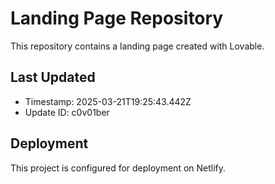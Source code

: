 
# Landing Page Repository

This repository contains a landing page created with Lovable.

## Last Updated
- Timestamp: 2025-03-21T19:25:43.442Z
- Update ID: c0v01ber

## Deployment
This project is configured for deployment on Netlify.
